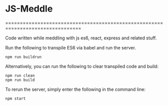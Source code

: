 # JS-Meddle

================================================================================

Code written while meddling with js es6, react, express and related stuff.

Run the following to transpile ES6 via babel and run the server.
```shell
npm run buildrun
```

Alternatively, you can run the following to clear transpiled code and build:
```
npm run clean
npm run build
```

To rerun the server, simply enter the following in the command line:
```
npm start
```